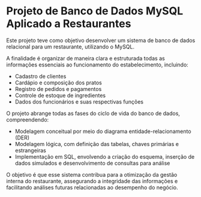 # Projeto de Banco de Dados MySQL Aplicado a Restaurantes

Este projeto teve como objetivo desenvolver um sistema de banco de dados relacional para um restaurante, utilizando o MySQL. 

A finalidade é organizar de maneira clara e estruturada todas as informações essenciais ao funcionamento do estabelecimento, incluindo:

- Cadastro de clientes  
- Cardápio e composição dos pratos  
- Registro de pedidos e pagamentos  
- Controle de estoque de ingredientes  
- Dados dos funcionários e suas respectivas funções  

O projeto abrange todas as fases do ciclo de vida do banco de dados, compreendendo:

- Modelagem conceitual por meio do diagrama entidade-relacionamento (DER)  
- Modelagem lógica, com definição das tabelas, chaves primárias e estrangeiras  
- Implementação em SQL, envolvendo a criação do esquema, inserção de dados simulados e desenvolvimento de consultas para análise  

O objetivo é que esse sistema contribua para a otimização da gestão interna do restaurante, assegurando a integridade das informações e facilitando análises futuras relacionadas ao desempenho do negócio.
